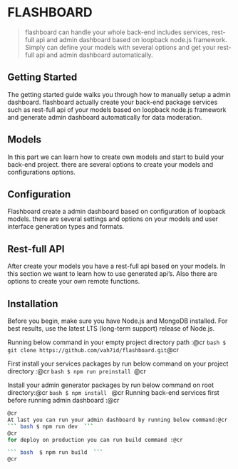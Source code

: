 # FLASHBOARD

> flashboard can handle your whole back-end includes services, rest-full api and admin dashboard based on loopback node.js framework.
Simply can define your models with several options and get your rest-full api and admin dashboard automatically.


## Getting Started
The getting started guide walks you through how to manually setup a admin dashboard. flashboard actually create your back-end package services such as rest-full api of your models based on loopback node.js framework and generate admin dashboard automatically for data moderation.

## Models
In this part we can learn how to create own models and start to build your back-end project. there are several options to create your models and configurations options.

## Configuration
Flashboard create a admin dashboard based on configuration of loopback models. there are several settings and options on your models and user interface generation types and formats.

## Rest-full API
After create your models you have a rest-full api based on your models. In this section we want to learn how to use generated api’s. Also there are options to create your own remote functions.


## Installation

Before you begin, make sure you have Node.js and MongoDB installed. For best results, use the latest LTS (long-term support) release of Node.js.

Running below command in your empty project directory path :@cr
``` bash $ git clone https://github.com/vah7id/flashboard.git ```@cr

First install your services packages by run below command on your project directory :@cr
``` bash $ npm run preinstall  ```@cr

Install your admin generator packages by run below command on root directory:@cr
``` bash $ npm install  ```
@cr
Running back-end services first before running admin dashboard :@cr
``` bash $ npm run service
@cr
At last you can run your admin dashboard by running below command:@cr
``` bash $ npm run dev  ```
@cr
for deploy on production you can run build command :@cr

``` bash  $ npm run build  ```
@cr